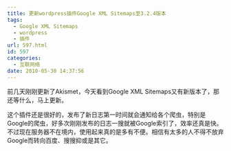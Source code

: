 ```yaml
---
title: 更新wordpress插件Google XML Sitemaps至3.2.4版本
tags:
  - Google XML Sitemaps
  - wordpress
  - 插件
url: 597.html
id: 597
categories:
  - 互联网络
date: 2010-05-30 14:37:56
---
```


前几天刚刚更新了Akismet，今天看到Google XML Sitemaps又有新版本了，那还等什么，马上更新。  

这个插件还是很好的，发布了新日志第一时间就会通知给各个爬虫，特别是Google的爬虫，好多次刚刚发布的日志一搜就被Google索引了，效率还真是快。不过现在服务器不在境内，使用起来真的是多有不便。相信有太多的人不得不放弃Google而转向百度、搜搜抑或是其它。